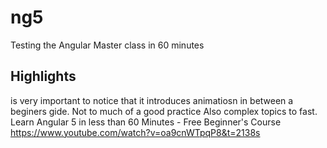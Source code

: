 # ng5
Testing the Angular Master class in 60 minutes

## Highlights
is very important to notice that it introduces animatiosn in between a beginers gide. Not to much of a good practice
Also complex topics to fast.
Learn Angular 5 in less than 60 Minutes - Free Beginner's Course
https://www.youtube.com/watch?v=oa9cnWTpqP8&t=2138s
